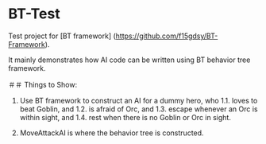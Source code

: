 BT-Test
=======

Test project for [BT framework] (https://github.com/f15gdsy/BT-Framework).

It mainly demonstrates how AI code can be written using BT behavior tree framework.

＃＃ Things to Show:
1. Use BT framework to construct an AI for a dummy hero, who
1.1. loves to beat Goblin, and
1.2. is afraid of Orc, and
1.3. escape whenever an Orc is within sight, and
1.4. rest when there is no Goblin or Orc in sight.

2. MoveAttackAI is where the behavior tree is constructed.
